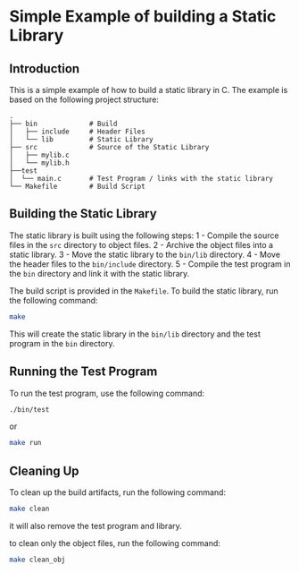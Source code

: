 # Simple Example of building a Static Library

## Introduction

This is a simple example of how to build a static library in C. The example is based on the following project structure:

```
.
├── bin             # Build    
│   ├── include     # Header Files
│   └── lib         # Static Library
├── src             # Source of the Static Library
│   ├── mylib.c
│   └── mylib.h
├──test
│  └── main.c       # Test Program / links with the static library 
└── Makefile        # Build Script
```

## Building the Static Library

The static library is built using the following steps:
1 - Compile the source files in the `src` directory to object files.
2 - Archive the object files into a static library.
3 - Move the static library to the `bin/lib` directory.
4 - Move the header files to the `bin/include` directory.
5 - Compile the test program in the `bin` directory and link it with the static library.

The build script is provided in the `Makefile`. To build the static library, run the following command:

```bash
make
```

This will create the static library in the `bin/lib` directory and the test program in the `bin` directory.

## Running the Test Program

To run the test program, use the following command:

```bash
./bin/test
```
or 
```bash
make run
```
## Cleaning Up

To clean up the build artifacts, run the following command:

```bash
make clean
```
it will also remove the test program and library.

to clean only the object files, run the following command:
```bash
make clean_obj
```
